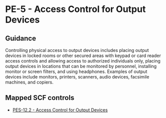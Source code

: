 # PE-5 - Access Control for Output Devices
## Guidance
Controlling physical access to output devices includes placing output devices in locked rooms or other secured areas with keypad or card reader access controls and allowing access to authorized individuals only, placing output devices in locations that can be monitored by personnel, installing monitor or screen filters, and using headphones. Examples of output devices include monitors, printers, scanners, audio devices, facsimile machines, and copiers.
## Mapped SCF controls
- [PES-12.2 - Access Control for Output Devices](../scf/pes-122-accesscontrolforoutputdevices.md)